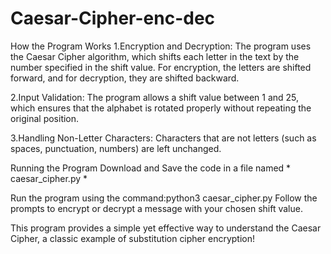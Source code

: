 # Caesar-Cipher-enc-dec
How the Program Works 
1.Encryption and Decryption:
The program uses the Caesar Cipher algorithm, which shifts each letter in the text by the number specified in the shift value. For encryption, the letters are shifted forward, and for decryption, they are shifted backward.

2.Input Validation:
The program allows a shift value between 1 and 25, which ensures that the alphabet is rotated properly without repeating the original position.

3.Handling Non-Letter Characters:
Characters that are not letters (such as spaces, punctuation, numbers) are left unchanged.

Running the Program
Download and Save the code in a file named * caesar_cipher.py *

Run the program using the command:python3 caesar_cipher.py
Follow the prompts to encrypt or decrypt a message with your chosen shift value.

This program provides a simple yet effective way to understand the Caesar Cipher, a classic example of substitution cipher encryption!
